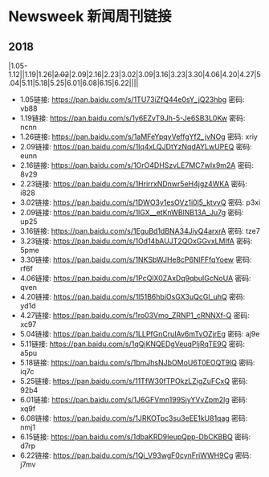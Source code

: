 # Newsweek 新闻周刊链接
## 2018
|1.05-1.12||1.19|1.26|~~2.02~~|2.09|2.16|2.23|3.02|3.09|3.16|3.23|3.30|4.06|4.20|4.27|5.04|5.11|5.18|5.25|6.01|6.08|6.15|6.22||||

- 1.05链接: https://pan.baidu.com/s/1TU73iZfQ44e0sY_jQ23hbg 密码: vb88
- 1.19链接: https://pan.baidu.com/s/1y6EZvT9Jh-5-Je6SB3L0Kw 密码: ncnn
- 1.26链接: https://pan.baidu.com/s/1aMFeYpqyVeffgYf2_jvNOg 密码: xriy
- 2.09链接: https://pan.baidu.com/s/1Iq4xLQJDtYzNqdAYLwUPEQ 密码: eunn
- 2.16链接: https://pan.baidu.com/s/1OrO4DHSzvLE7MC7wIx9m2A 密码: 8v29
- 2.23链接: https://pan.baidu.com/s/1HrirrxNDnwr5eH4jgz4WKA 密码: i828
- 3.02链接: https://pan.baidu.com/s/1DWO3y1esOVz1i0l5_ktvvQ 密码: p3xi
- 2.09链接: https://pan.baidu.com/s/1lGX__etKnWBlNB13A_Ju7g 密码: up25
- 3.16链接: https://pan.baidu.com/s/1EguBd1dBNA34JiyQ4arxrA 密码: tze7
- 3.23链接: https://pan.baidu.com/s/1Od14bAUJT2QOxGGvxLMIfA 密码: 5pme
- 3.30链接: https://pan.baidu.com/s/1NKSbWJHe8cP6NlFFfqYoew 密码: rf6f
- 4.06链接: https://pan.baidu.com/s/1PcQlX0ZAxDq9qbuIGcNoUA 密码: qven
- 4.20链接: https://pan.baidu.com/s/1l51B6hbiOsGX3uQcGI_uhQ 密码: yd1d
- 4.27链接: https://pan.baidu.com/s/1ro03Vmo_ZRNP1_cRNNXf-Q 密码: xc97
- 5.04链接: https://pan.baidu.com/s/1LLPfGnCruIAv6mTvOZjrEg 密码: aj9e
- 5.11链接: https://pan.baidu.com/s/1qQjKNQEDgVeuqPIjRqTE9Q 密码: a5pu
- 5.18链接: https://pan.baidu.com/s/1bmJhsNJbOMoU6T0EOQT9lQ 密码: iq7c
- 5.25链接: https://pan.baidu.com/s/11TfW30fTPOkzLZigZuFCxQ 密码: 92b4
- 6.01链接: https://pan.baidu.com/s/1J6GFVmn199SiyYVvZpm2lg 密码: xq9f
- 6.08链接: https://pan.baidu.com/s/1JRKOTpc3su3eEE1kU81qag 密码: nmj1
- 6.15链接: https://pan.baidu.com/s/1dbaKRD9IeupQpp-DbCKBBQ 密码: d7rp
- 6.22链接: https://pan.baidu.com/s/1Qj_V93wgF0cynFriWWH9Cg 密码: j7mv
